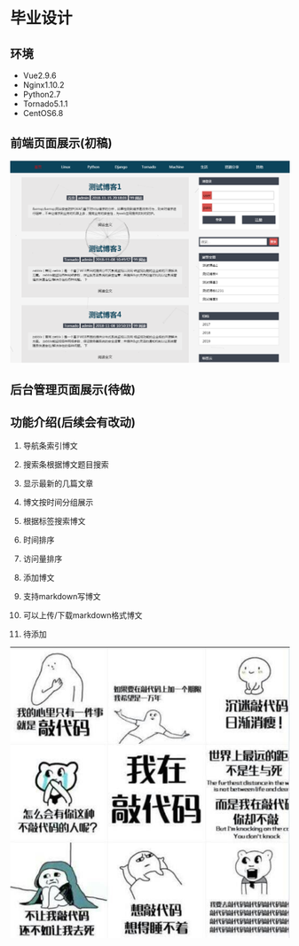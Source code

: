 # 毕业设计

## 环境
- Vue2.9.6
- Nginx1.10.2
- Python2.7
- Tornado5.1.1
- CentOS6.8

## 前端页面展示(初稿)
![](./html.png)

## 后台管理页面展示(待做)

## 功能介绍(后续会有改动)
1. 导航条索引博文
2. 搜索条根据博文题目搜索
3. 显示最新的几篇文章
4. 博文按时间分组展示
5. 根据标签搜索博文
6. 时间排序
7. 访问量排序

8. 添加博文
9. 支持markdown写博文
10. 可以上传/下载markdown格式博文
11. 待添加

![](./float.png)
